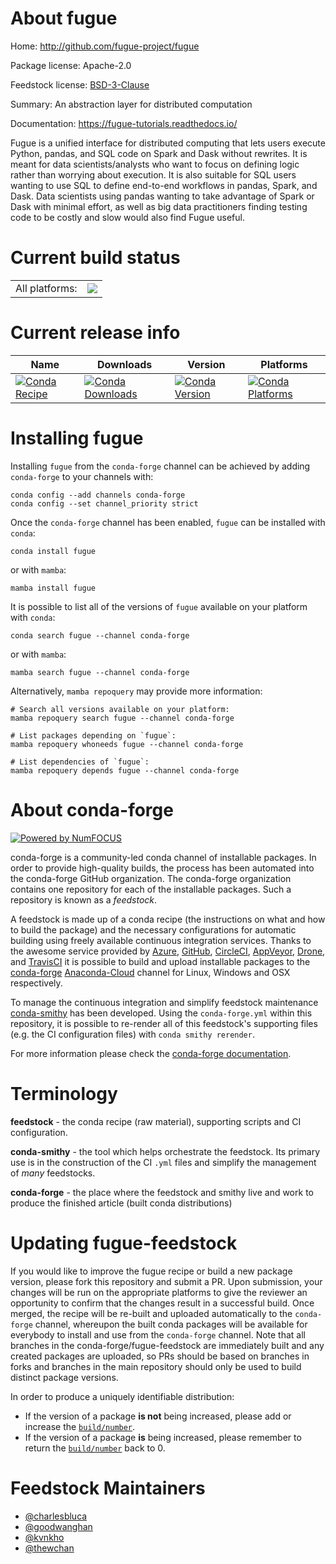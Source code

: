 About fugue
===========

Home: http://github.com/fugue-project/fugue

Package license: Apache-2.0

Feedstock license: [BSD-3-Clause](https://github.com/conda-forge/fugue-feedstock/blob/main/LICENSE.txt)

Summary: An abstraction layer for distributed computation

Documentation: https://fugue-tutorials.readthedocs.io/

Fugue is a unified interface for distributed computing that lets
 users execute Python, pandas, and SQL code on Spark and Dask
 without rewrites. It is meant for data scientists/analysts who want
 to focus on defining logic rather than worrying about execution. It
 is also suitable for SQL users wanting to use SQL to define
 end-to-end workflows in pandas, Spark, and Dask. Data scientists
 using pandas wanting to take advantage of Spark or Dask with
 minimal effort, as well as big data practitioners finding testing
 code to be costly and slow would also find Fugue useful.


Current build status
====================


<table><tr><td>All platforms:</td>
    <td>
      <a href="https://dev.azure.com/conda-forge/feedstock-builds/_build/latest?definitionId=14084&branchName=main">
        <img src="https://dev.azure.com/conda-forge/feedstock-builds/_apis/build/status/fugue-feedstock?branchName=main">
      </a>
    </td>
  </tr>
</table>

Current release info
====================

| Name | Downloads | Version | Platforms |
| --- | --- | --- | --- |
| [![Conda Recipe](https://img.shields.io/badge/recipe-fugue-green.svg)](https://anaconda.org/conda-forge/fugue) | [![Conda Downloads](https://img.shields.io/conda/dn/conda-forge/fugue.svg)](https://anaconda.org/conda-forge/fugue) | [![Conda Version](https://img.shields.io/conda/vn/conda-forge/fugue.svg)](https://anaconda.org/conda-forge/fugue) | [![Conda Platforms](https://img.shields.io/conda/pn/conda-forge/fugue.svg)](https://anaconda.org/conda-forge/fugue) |

Installing fugue
================

Installing `fugue` from the `conda-forge` channel can be achieved by adding `conda-forge` to your channels with:

```
conda config --add channels conda-forge
conda config --set channel_priority strict
```

Once the `conda-forge` channel has been enabled, `fugue` can be installed with `conda`:

```
conda install fugue
```

or with `mamba`:

```
mamba install fugue
```

It is possible to list all of the versions of `fugue` available on your platform with `conda`:

```
conda search fugue --channel conda-forge
```

or with `mamba`:

```
mamba search fugue --channel conda-forge
```

Alternatively, `mamba repoquery` may provide more information:

```
# Search all versions available on your platform:
mamba repoquery search fugue --channel conda-forge

# List packages depending on `fugue`:
mamba repoquery whoneeds fugue --channel conda-forge

# List dependencies of `fugue`:
mamba repoquery depends fugue --channel conda-forge
```


About conda-forge
=================

[![Powered by
NumFOCUS](https://img.shields.io/badge/powered%20by-NumFOCUS-orange.svg?style=flat&colorA=E1523D&colorB=007D8A)](https://numfocus.org)

conda-forge is a community-led conda channel of installable packages.
In order to provide high-quality builds, the process has been automated into the
conda-forge GitHub organization. The conda-forge organization contains one repository
for each of the installable packages. Such a repository is known as a *feedstock*.

A feedstock is made up of a conda recipe (the instructions on what and how to build
the package) and the necessary configurations for automatic building using freely
available continuous integration services. Thanks to the awesome service provided by
[Azure](https://azure.microsoft.com/en-us/services/devops/), [GitHub](https://github.com/),
[CircleCI](https://circleci.com/), [AppVeyor](https://www.appveyor.com/),
[Drone](https://cloud.drone.io/welcome), and [TravisCI](https://travis-ci.com/)
it is possible to build and upload installable packages to the
[conda-forge](https://anaconda.org/conda-forge) [Anaconda-Cloud](https://anaconda.org/)
channel for Linux, Windows and OSX respectively.

To manage the continuous integration and simplify feedstock maintenance
[conda-smithy](https://github.com/conda-forge/conda-smithy) has been developed.
Using the ``conda-forge.yml`` within this repository, it is possible to re-render all of
this feedstock's supporting files (e.g. the CI configuration files) with ``conda smithy rerender``.

For more information please check the [conda-forge documentation](https://conda-forge.org/docs/).

Terminology
===========

**feedstock** - the conda recipe (raw material), supporting scripts and CI configuration.

**conda-smithy** - the tool which helps orchestrate the feedstock.
                   Its primary use is in the construction of the CI ``.yml`` files
                   and simplify the management of *many* feedstocks.

**conda-forge** - the place where the feedstock and smithy live and work to
                  produce the finished article (built conda distributions)


Updating fugue-feedstock
========================

If you would like to improve the fugue recipe or build a new
package version, please fork this repository and submit a PR. Upon submission,
your changes will be run on the appropriate platforms to give the reviewer an
opportunity to confirm that the changes result in a successful build. Once
merged, the recipe will be re-built and uploaded automatically to the
`conda-forge` channel, whereupon the built conda packages will be available for
everybody to install and use from the `conda-forge` channel.
Note that all branches in the conda-forge/fugue-feedstock are
immediately built and any created packages are uploaded, so PRs should be based
on branches in forks and branches in the main repository should only be used to
build distinct package versions.

In order to produce a uniquely identifiable distribution:
 * If the version of a package **is not** being increased, please add or increase
   the [``build/number``](https://docs.conda.io/projects/conda-build/en/latest/resources/define-metadata.html#build-number-and-string).
 * If the version of a package **is** being increased, please remember to return
   the [``build/number``](https://docs.conda.io/projects/conda-build/en/latest/resources/define-metadata.html#build-number-and-string)
   back to 0.

Feedstock Maintainers
=====================

* [@charlesbluca](https://github.com/charlesbluca/)
* [@goodwanghan](https://github.com/goodwanghan/)
* [@kvnkho](https://github.com/kvnkho/)
* [@thewchan](https://github.com/thewchan/)


